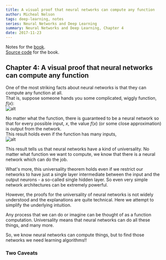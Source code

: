 ```yaml
---
title: A visual proof that neural networks can compute any function
author: Micheal Nelson
tags: deep-learning, notes
series: Neural Networks and Deep Learning
summary: Neural Networks and Deep Learning, Chapter 4
date: 2017-11-23
---
```

Notes for the [book](http://neuralnetworksanddeeplearning.com/index.html).   
[Source code](https://github.com/mnielsen/neural-networks-and-deep-learning) for the book.


## **Chapter 4: A visual proof that neural networks can compute any function**

One of the most striking facts about neural networks is that they can compute any function at all.   
That is, suppose someone hands you some complicated, wiggly function, $f(x)$:   
![alt](/images/nnfordl/4_fun1.png)   

No matter what the function, there is guaranteed to be a neural network so that for every possible input, $x$, the value $f(x)$ (or some close approximation) is output from the network.   
This result holds even if the function has many inputs,   
![alt](/images/nnfordl/4_fun2.png)   

This result tells us that neural networks have a kind of universality. No matter what function we want to compute, we know that there is a neural network which can do the job.   

What's more, this universality theorem holds even if we restrict our networks to have just a single layer intermediate between the input and the output neurons - a so-called single hidden layer. So even very simple network architectures can be extremely powerful.   

However, the proofs for the universality of neural networks is not widely understood and the explanations are quite technical. Here we attempt to simplify the underlying intuition.   

Any process that we can do or imagine can be thought of as a function computation. Universality means that neural networks can do all these things, and many more.   

So, we know neural networks can compute things, but to find those networks we need learning algorithms!!   

### Two Caveats










